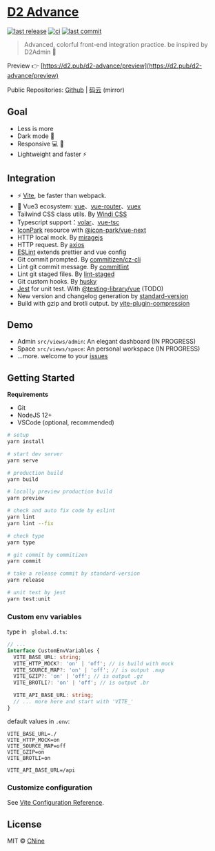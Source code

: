 # [D2 Advance](https://github.com/d2-projects/d2-advance)

[![last release](https://img.shields.io/github/v/release/d2-projects/d2-advance?style=flat-square)](https://github.com/d2-projects/d2-advance/releases)
[![ci](https://img.shields.io/github/workflow/status/d2-projects/d2-advance/Release%20pipeline?logo=github&style=flat-square)](https://github.com/d2-projects/d2-advance/actions)
[![last commit](https://img.shields.io/github/last-commit/d2-projects/d2-advance?logo=git&logoColor=white&style=flat-square)](https://github.com/d2-projects/d2-advance/commits/master)

> Advanced, colorful front-end integration practice. be inspired by D2Admin 🧗

Preview 👉 [https://d2.pub/d2-advance/preview](https://d2.pub/d2-advance/preview)
 
Public Repositories: [Github](https://gitee.com/d2-projects/d2-advance) | [码云](https://gitee.com/d2-projects/d2-advance) (mirror)

## Goal

- Less is more
- Dark mode 🌛
- Responsive 💻 📱
- Lightweight and faster ⚡️

## Integration

-  ⚡️ [Vite](https://vitejs.dev/guide/), be faster than webpack.
- 🖖 Vue3 ecosystem: [vue](https://v3.vuejs.org/)、[vue-router](https://next.router.vuejs.org/)、[vuex](https://vuex.vuejs.org/guide/)
- Tailwind CSS class utils. By [Windi CSS](https://windicss.org/guide/features.html)
- Typescript support：[volar](https://github.com/johnsoncodehk/volar)、[vue-tsc](https://github.com/johnsoncodehk/vue-tsc)
- [IconPark](https://iconpark.bytedance.com/official) resource with [@icon-park/vue-next](https://github.com/bytedance/IconPark/blob/master/packages/vue-next/README.md)
- HTTP local mock. By [miragejs](https://miragejs.com/docs/main-concepts/route-handlers/)
- HTTP request. By [axios](https://github.com/axios/axios)
- [ESLint](https://eslint.org/) extends prettier and vue config
- Git commit prompted. By [commitizen/cz-cli](https://github.com/commitizen/cz-cli)
- Lint git commit message. By [commitlint](https://commitlint.js.org/)
- Lint git staged files. By [lint-staged](https://github.com/okonet/lint-staged)
- Git custom hooks. By [husky](https://typicode.github.io/husky/#/)
- [Jest](https://jestjs.io/) for unit test. With [@testing-library/vue](https://github.com/testing-library/vue-testing-library) (TODO)
- New version and changelog generation by [standard-version](https://github.com/conventional-changelog/standard-version)
- Build with gzip and brotli output. by [vite-plugin-compression](https://github.com/anncwb/vite-plugin-compression)

## Demo

- Admin `src/views/admin`: An elegant dashboard (IN PROGRESS)
- Space `src/views/space`: An personal workspace (IN PROGRESS)
- ...more. welcome to your [issues](https://github.com/d2-projects/d2-advance/issues/new)

## Getting Started

**Requirements**

-   Git
-   NodeJS 12+
-   VSCode (optional, recommended)

``` bash
# setup
yarn install

# start dev server
yarn serve

# production build
yarn build

# locally preview production build
yarn preview

# check and auto fix code by eslint
yarn lint
yarn lint --fix

# check type
yarn type

# git commit by commitizen
yarn commit

# take a release commit by standard-version
yarn release

# unit test by jest
yarn test:unit
```

### Custom env variables

type in ` global.d.ts`:

``` ts
// ...
interface CustomEnvVariables {
  VITE_BASE_URL: string;
  VITE_HTTP_MOCK?: 'on' | 'off'; // is build with mock
  VITE_SOURCE_MAP?: 'on' | 'off'; // is output .map
  VITE_GZIP?: 'on' | 'off'; // is output .gz
  VITE_BROTLI?: 'on' | 'off'; // is output .br

  VITE_API_BASE_URL: string;
  // ... more here and start with 'VITE_'
}
```

default values in `.env`:

```
VITE_BASE_URL=./
VITE_HTTP_MOCK=on
VITE_SOURCE_MAP=off
VITE_GZIP=on
VITE_BROTLI=on

VITE_API_BASE_URL=/api
```

### Customize configuration
See [Vite Configuration Reference](https://vitejs.dev/config/).

## License

MIT © [CNine](https://github.com/Aysnine/)
